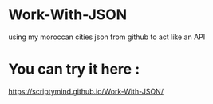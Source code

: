 # Work-With-JSON
using my moroccan cities json from github to act like an API

# You can try it here :
https://scriptymind.github.io/Work-With-JSON/


